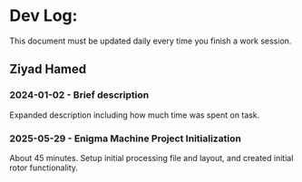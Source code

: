 # Dev Log:

This document must be updated daily every time you finish a work session.

## Ziyad Hamed

### 2024-01-02 - Brief description
Expanded description including how much time was spent on task.

### 2025-05-29 - Enigma Machine Project Initialization
About 45 minutes.
Setup initial processing file and layout, and created initial rotor functionality.
